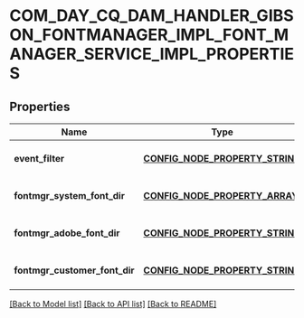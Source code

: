# COM_DAY_CQ_DAM_HANDLER_GIBSON_FONTMANAGER_IMPL_FONT_MANAGER_SERVICE_IMPL_PROPERTIES

## Properties
Name | Type | Description | Notes
------------ | ------------- | ------------- | -------------
**event_filter** | [**CONFIG_NODE_PROPERTY_STRING**](configNodePropertyString.md) |  | [optional] [default to null]
**fontmgr_system_font_dir** | [**CONFIG_NODE_PROPERTY_ARRAY**](configNodePropertyArray.md) |  | [optional] [default to null]
**fontmgr_adobe_font_dir** | [**CONFIG_NODE_PROPERTY_STRING**](configNodePropertyString.md) |  | [optional] [default to null]
**fontmgr_customer_font_dir** | [**CONFIG_NODE_PROPERTY_STRING**](configNodePropertyString.md) |  | [optional] [default to null]

[[Back to Model list]](../README.md#documentation-for-models) [[Back to API list]](../README.md#documentation-for-api-endpoints) [[Back to README]](../README.md)



